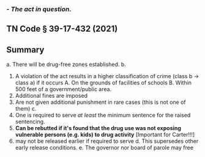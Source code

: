 ### *- The act in question.*

## TN Code § 39-17-432 (2021) 
## Summary

a. There will be drug-free zones established.
b. 
1. A violation of the act results in a higher classification of crime (class b -> class a) if it occurs
	A. On the grounds of facilities of schools
	B. Within 500 feet of a government/public area.
2. Additional fines are imposed
3. Are not given additional punishment in rare cases (this is not one of them)
c. 
1. One is required to serve *at least* the minimum sentence for the raised sentencing.
2. **Can be rebutted if it's found that the drug use was not exposing vulnerable persons (e.g. kids) to drug activity** [Important for Carter!!!]
3. may not be released earlier if required to serve
d. This supersedes other early release conditions.
e. The governor nor board of parole may free 